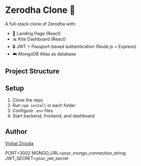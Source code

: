 # Zerodha Clone 🔁

A full-stack clone of Zerodha with:

- 🧭 Landing Page (React)
- 📊 Kite Dashboard (React)
- 🔒 JWT + Passport-based authentication (Node.js + Express)
- ☁️ MongoDB Atlas as database

## Project Structure


## Setup

1. Clone the repo
2. Run `npm install` in each folder
3. Configure `.env` files
4. Start backend, frontend, and dashboard

## Author

[Vishal Zinzala](https://github.com/vishal-zinzala57)

PORT=3002
MONGO_URL=your_mongo_connection_string
JWT_SECRET=your_jwt_secret
